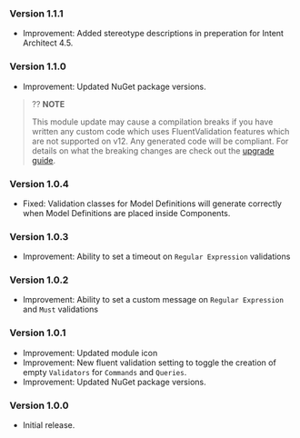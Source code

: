 ### Version 1.1.1

- Improvement: Added stereotype descriptions in preperation for Intent Architect 4.5. 

### Version 1.1.0

- Improvement: Updated NuGet package versions.

> ?? **NOTE**
>
> This module update may cause a compilation breaks if you have written any custom code which uses FluentValidation features which are not supported on v12.
> Any generated code will be compliant.
> For details on what the breaking changes are check out the [upgrade guide](https://docs.fluentvalidation.net/en/latest/upgrading-to-12.html).

### Version 1.0.4

- Fixed: Validation classes for Model Definitions will generate correctly when Model Definitions are placed inside Components.

### Version 1.0.3

- Improvement: Ability to set a timeout on `Regular Expression` validations

### Version 1.0.2

- Improvement: Ability to set a custom message on `Regular Expression` and `Must` validations

### Version 1.0.1

- Improvement: Updated module icon
- Improvement: New fluent validation setting to toggle the creation of empty `Validators` for `Commands` and `Queries`.
- Improvement: Updated NuGet package versions.

### Version 1.0.0

- Initial release.
